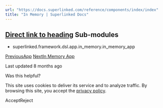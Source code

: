 ```yaml
---
url: "https://docs.superlinked.com/reference/components/index/index"
title: "In Memory | Superlinked Docs"
---
```


## [Direct link to heading](https://docs.superlinked.com/reference/components/index/index\#sub-modules)    Sub-modules

- superlinked.framework.dsl.app.in\_memory.in\_memory\_app


[PreviousApp](https://docs.superlinked.com/reference/components/index/app) [NextIn Memory App](https://docs.superlinked.com/reference/components/index/index/in_memory_app)

Last updated 8 months ago

Was this helpful?

This site uses cookies to deliver its service and to analyze traffic. By browsing this site, you accept the [privacy policy](https://superlinked.com/policies/privacy-policy).

AcceptReject
